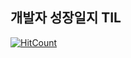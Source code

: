 ## 개발자 성장일지 TIL

[![HitCount](http://hits.dwyl.com/developersoom/developersoom/developersoomgithubio.svg)](http://hits.dwyl.com/developersoom/developersoom/developersoomgithubio)
